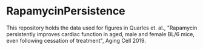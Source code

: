 # RapamycinPersistence
This repository holds the data used for figures in Quarles et. al., "Rapamycin persistently improves cardiac function in aged, male and female BL/6 mice, even following cessation of treatment", Aging Cell 2019.
